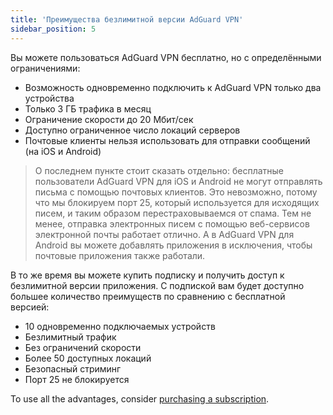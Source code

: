 ```yaml
---
title: 'Преимущества безлимитной версии AdGuard VPN'
sidebar_position: 5
---
```


Вы можете пользоваться AdGuard VPN бесплатно, но с определёнными ограничениями:

- Возможность одновременно подключить к AdGuard VPN только два устройства
- Только 3 ГБ трафика в месяц
- Ограничение скорости до 20 Мбит/сек
- Доступно ограниченное число локаций серверов
- Почтовые клиенты нельзя использовать для отправки сообщений (на iOS и Android)

> О последнем пункте стоит сказать отдельно: бесплатные пользователи AdGuard VPN для iOS и Android не могут отправлять письма с помощью почтовых клиентов. Это невозможно, потому что мы блокируем порт 25, который используется для исходящих писем, и таким образом перестраховываемся от спама. Тем не менее, отправка электронных писем с помощью веб-сервисов электронной почты работает отлично. А в AdGuard VPN для Android вы можете добавлять приложения в исключения, чтобы почтовые приложения также работали.

В то же время вы можете купить подписку и получить доступ к безлимитной версии приложения. С подпиской вам будет доступно большее количество преимуществ по сравнению с бесплатной версией:

- 10 одновременно подключаемых устройств
- Безлимитный трафик
- Без ограничений скорости
- Более 50 доступных локаций
- Безопасный стриминг
- Порт 25 не блокируется

To use all the advantages, consider [purchasing a subscription](/general/subscription).

